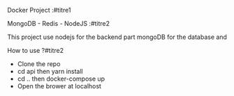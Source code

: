Docker Project :#titre1

MongoDB - Redis - NodeJS :#titre2

This project use nodejs for the backend part mongoDB for the database and 


How to use ?#titre2
* Clone the repo
* cd api then yarn install
* cd .. then docker-compose up
* Open the brower at localhost
